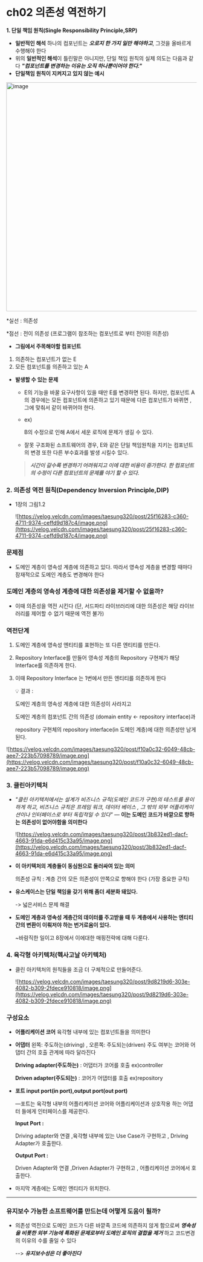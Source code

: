 # ch02 의존성 역전하기

**1. 단일 책임 원칙(Single Responsibility Principle,SRP)**

- **일반적인 해석**
하나의 컴포넌트는 ***오로지 한 가지 일만 해야하고***, 그것을 올바르게 수행해야 한다
- 위의 **일반적인 해석**이 틀린말은 아니지만,  단일 책임 원칙의 실제 의도는 다음과 같다
***"컴포넌트를 변경하는 이유는 오직 하나뿐이어야 한다."***
- **단일책임 원칙이 지켜지고 있지 않는 예시**
<img width="606" alt="image" src="https://user-images.githubusercontent.com/38269178/166642638-979fc49e-e85d-4153-ab07-71c415ba5998.png">


*실선 : 의존성

*점선 : 전이 의존성 (프로그램이 참조하는 컴포넌트로 부터 전이된 의존성)

- **그림에서 주목해야할 컴포넌트**
1. 의존하는 컴포넌트가 없는 E
2. 모든 컴포넌트를 의존하고 있는 A

- **발생할 수 있는 문제**
    - E의 기능을 바꿀 요구사항이 있을 때만 E를 변경하면 된다.
    하지만, 컴포넌트 A의 경우에는 모든 컴포넌트에 의존하고 있기 때문에 다른 컴포넌트가 바뀌면 , 그에 맞춰서 같이 바뀌어야 한다.
    - ex)
        
        B의 수정으로 인해 A에서 세운 로직에 문제가 생길 수 있다.
    - 잘못 구조화된 소프트웨어의 경우, E와 같은 단일 책임원칙을 지키는 컴포넌트의 변경 또한 다른 부수효과를 발생 시킬수 있다.
    >   
    > ***시간이 갈수록 변경하기 어려워지고 이에 대한 비용이 증가한다.
            한 컴포넌트의 수정이 다른 컴포넌트의 문제를 야기 할 수 있다.***
    >

### 2. 의존성 역전 원칙(Dependency Inversion Principle,DIP)

- 1장의 그림1.2
    
    ![https://velog.velcdn.com/images/taesung320/post/25f16283-c360-4711-9374-ceffd9d187c4/image.png](https://velog.velcdn.com/images/taesung320/post/25f16283-c360-4711-9374-ceffd9d187c4/image.png)
    

### 문제점

- 도메인 계층이 영속성 계층에 의존하고 있다. 따라서 영속성 게층을 변경할 때마다 잠재적으로 도메인 계층도 변경해야 한다

### **도메인 계층의 영속성 계층에 대한 의존성을 제거할 수 없을까?**

- 이때 의존성을 역전 시킨다 (단, 서드파티 라이브러리에 대한 의존성은 해당 라이브러리를 제어할 수 없기 때문에 역전 불가)

### **역전단계**

1. 도메인 계층에 영속성 엔티티를 표현하는 또 다른 엔티티를 만든다.
2. Repository Interface를 만들어 영속성 계층의 Repository 구현체가 해당 Interface를 의존하게 한다.
3. 이때 Repository Interface 는 1번에서 만든 엔티티를 의존하게 한다
    
    <aside>
    💡 결과 :
    
    도메인 계층의 영속성 계층에 대한 의존성이 사라지고  
    
    도메인 계층의 컴포넌트 간의 의존성 (domain entity <- repository interface)과
                                          
    repository 구현체의 repository interface(in 도메인 계층)에 대한 의존성만 남게된다.
    
    </aside>
    

![https://velog.velcdn.com/images/taesung320/post/f10a0c32-6049-48cb-aee7-223b57098789/image.png](https://velog.velcdn.com/images/taesung320/post/f10a0c32-6049-48cb-aee7-223b57098789/image.png)

### 3. 클린아키텍처

- *"클린 아키텍처에서는 설계가 비즈니스 규칙(도메인 코드가 구현)의 테스트를 용이하게 하고, 비즈니스 규칙은 프레임 워크, 데이터 베이스 , 그 밖의 외부 어플리케이션이나 인터페이스로 부터 독립적일 수 있다"
—* **이는 도메인 코드가 바깥으로 향하는 의존성이 없어야함을 의미한다**
    
    ![https://velog.velcdn.com/images/taesung320/post/3b832ed1-dacf-4663-91da-e6d415c33a95/image.png](https://velog.velcdn.com/images/taesung320/post/3b832ed1-dacf-4663-91da-e6d415c33a95/image.png)
    
- **이 아키텍처의 계층들이 동심원으로 둘러싸여 있는 의미**
    
    의존성 규칙 : 계층 간의 모든 의존성이 안쪽으로 향해야 한다 (가장 중요한 규칙)
- **유스케이스는 단일 책임을 갖기 위해 좀더 세분화 돼있다.**
    
    -> 넓은서비스 문제 해결
- **도메인 계층과 영속성 계층간의 데이터를 주고받을 때 두 계층에서 사용하는 엔티티간의 변환이 이뤄저야 하는 번거로움이 있다.**
    
    ~바람직한 일이고 8장에서 이에대한 매핑전략에 대해 다룬다.

### 4. 육각형 아키텍처(헥사고날 아키텍처)

- 클린 아키텍처의 원칙들을 조금 더 구체적으로 만들어준다.
    
    ![https://velog.velcdn.com/images/taesung320/post/9d8219d6-303e-4082-b309-2fdece910818/image.png](https://velog.velcdn.com/images/taesung320/post/9d8219d6-303e-4082-b309-2fdece910818/image.png)
    

### 구성요소

- **어플리케이션 코어** 
 육각형 내부에 있는 컴포넌트들을 의미한다
- **어댑터** 
왼쪽: 주도하는(driving) , 오른쪽: 주도되는(driven) 
주도 여부는 코어와 어댑터 간의 호출 관계에 따라 달라진다
    
    **Driving adapter(주도하는)** : 어댑터가 코어를 호출 ex)controller
    
    **Driven adapter(주도되는)** : 코어가 어댑터를 호출 ex)repository
    
- **포트 input port(in port),output port(out port)**
    
    —포트는 육각형 내부의 어플리케이션 코어와 어플리케이션과 상호작용 하는 어댑터 들에게 인터페이스를 제공한다.
    
    **Input Port :** 
    
    Driving adapter와 연결 ,육각형 내부에 있는 Use Case가 구현하고 , Driving Adapter가 호출한다.
    
    **Output Port :** 
    
    Driven Adapter와 연결 ,Driven Adapter가 구현하고 , 어플리케이션 코어에서 호출한다.
    
- 마지막 계층에는 도메인 엔티티가 위치한다.

---

### 유지보수 가능한 소프트웨어를 만드는데 어떻게 도움이 될까?

- 의존성 역전으로 도메인 코드가 다른 바깥족 코드에 의존하지 않게 함으로써 ***영속성을 비롯한 외부 기능에 특화된 문제로부터 도메인 로직의 결합을 제거*** 하고 코드변경의 이유의 수를 줄일 수 있다
    
    --> ***유지보수성은 더 좋아진다***
